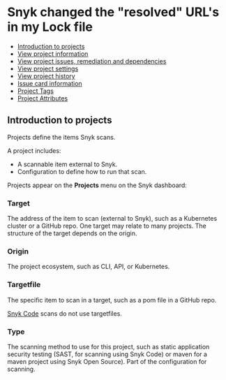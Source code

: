 # Snyk changed the "resolved" URL's in my Lock file

* [ Introduction to projects](https://github.com/snyk/user-docs/tree/caef522cc2da817b75170d43049a1e6dd9d856fb/hc/en-us/articles/360019058297-Introduction-to-projects/README.md)
* [ View project information](https://github.com/snyk/user-docs/tree/caef522cc2da817b75170d43049a1e6dd9d856fb/hc/en-us/articles/360011450838-View-project-information/README.md)
* [ View project issues, remediation and dependencies](https://github.com/snyk/user-docs/tree/caef522cc2da817b75170d43049a1e6dd9d856fb/hc/en-us/articles/360016910877-View-project-issues-remediation-and-dependencies/README.md)
* [ View project settings](https://github.com/snyk/user-docs/tree/caef522cc2da817b75170d43049a1e6dd9d856fb/hc/en-us/articles/360017002718-View-project-settings/README.md)
* [ View project history](https://github.com/snyk/user-docs/tree/caef522cc2da817b75170d43049a1e6dd9d856fb/hc/en-us/articles/360016910977-View-project-history/README.md)
* [ Issue card information](https://github.com/snyk/user-docs/tree/caef522cc2da817b75170d43049a1e6dd9d856fb/hc/en-us/articles/360018049037-Issue-card-information/README.md)
* [ Project Tags](https://github.com/snyk/user-docs/tree/caef522cc2da817b75170d43049a1e6dd9d856fb/hc/en-us/articles/360013865038-Project-Tags/README.md)
* [ Project Attributes](https://github.com/snyk/user-docs/tree/caef522cc2da817b75170d43049a1e6dd9d856fb/hc/en-us/articles/360012703537-Project-Attributes/README.md)

## Introduction to projects

Projects define the items Snyk scans.

A project includes:

* A scannable item external to Snyk.
* Configuration to define how to run that scan.

Projects appear on the **Projects** menu on the Snyk dashboard:

### Target

The address of the item to scan \(external to Snyk\), such as a Kubernetes cluster or a GitHub repo. One target may relate to many projects. The structure of the target depends on the origin.

### Origin

The project ecosystem, such as CLI, API, or Kubernetes.

### Targetfile

The specific item to scan in a target, such as a pom file in a GitHub repo.

[Snyk Code](https://support.snyk.io/hc/en-us/categories/360003257537-Snyk-Code) scans do not use targetfiles.

### Type

The scanning method to use for this project, such as static application security testing \(SAST, for scanning using Snyk Code\) or maven for a maven project using Snyk Open Source\). Part of the configuration for scanning.

